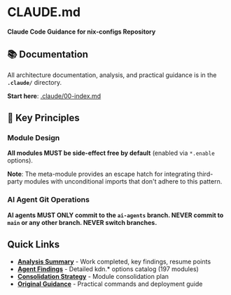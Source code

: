 # CLAUDE.md

**Claude Code Guidance for nix-configs Repository**

## 📚 Documentation

All architecture documentation, analysis, and practical guidance is in the **`.claude/`** directory.

**Start here**: [.claude/00-index.md](.claude/00-index.md)

## 🎯 Key Principles

### Module Design
**All modules MUST be side-effect free by default** (enabled via `*.enable` options).

**Note**: The meta-module provides an escape hatch for integrating third-party modules with unconditional imports that don't adhere to this pattern.

### AI Agent Git Operations
**AI agents MUST ONLY commit to the `ai-agents` branch. NEVER commit to `main` or any other branch. NEVER switch branches.**

## Quick Links

- **[Analysis Summary](.claude/analysis-summary.md)** - Work completed, key findings, resume points
- **[Agent Findings](.claude/agent-findings.md)** - Detailed kdn.* options catalog (197 modules)
- **[Consolidation Strategy](.claude/consolidation-strategy.md)** - Module consolidation plan
- **[Original Guidance](.claude/original-guidance.md)** - Practical commands and deployment guide
